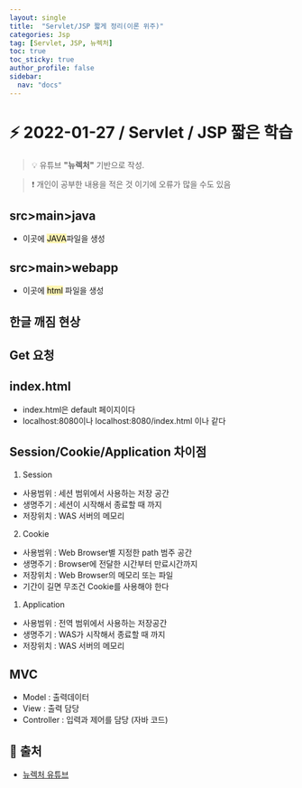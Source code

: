 ```yaml
---
layout: single
title:  "Servlet/JSP 짧게 정리(이론 위주)"
categories: Jsp
tag: [Servlet, JSP, 뉴렉처]
toc: true
toc_sticky: true
author_profile: false
sidebar:
  nav: "docs"
---
```



# ⚡ 2022-01-27 / Servlet / JSP 짧은 학습

<!--Quote-->
> 💡 유튜브 **"뉴렉처"** 기반으로 작성.

> ❗ 개인이 공부한 내용을 적은 것 이기에 오류가 많을 수도 있음


## src>main>java
* 이곳에 <mark style='background-color: #fff5b1'>JAVA</mark>파일을 생성

## src>main>webapp
* 이곳에 <mark style='background-color: #fff5b1'>html</mark> 파일을 생성

## 한글 깨짐 현상
<script src="https://gist.github.com/kimyeong96/34b2ad9f6c406a16610cd4062985393d.js"></script>

## Get 요청
<script src="https://gist.github.com/kimyeong96/c92b6217d33a587b01d07320f6acde1b.js"></script>


## index.html
* index.html은 default 페이지이다
* localhost:8080이나 localhost:8080/index.html 이나 같다

<script src="https://gist.github.com/kimyeong96/c815fcb97d83f05c87cee3a2611a4289.js"></script>

## Session/Cookie/Application 차이점

1. Session
* 사용범위 : 세션 범위에서 사용하는 저장 공간
* 생명주기 : 세션이 시작해서 종료할 때 까지
* 저장위치 : WAS 서버의 메모리

2. Cookie
* 사용범위 : Web Browser별 지정한 path 범주 공간
* 생명주기 : Browser에 전달한 시간부터 만료시간까지
* 저장위치 : Web Browser의 메모리 또는 파일
* 기간이 길면 무조건 Cookie를 사용해야 한다

1. Application
* 사용범위 : 전역 범위에서 사용하는 저장공간
* 생명주기 : WAS가 시작해서 종료할 때 까지
* 저장위치 : WAS 서버의 메모리

## MVC

* Model : 출력데이터
* View : 출력 담당
* Controller : 입력과 제어를 담당 (자바 코드)



## 📑 출처

 * [뉴렉처 유튜브](https://www.youtube.com/channel/UC5-ixpj8DioZqmrasj6Ihpw)

